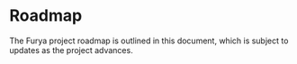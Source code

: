# Roadmap

The Furya project roadmap is outlined in this document, which is subject to updates as the project advances.
